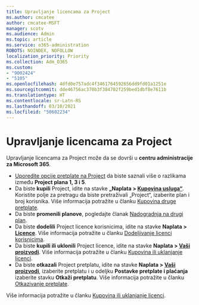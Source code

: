 ```yaml
---
title: Upravljanje licencama za Project
ms.author: cmcatee
author: cmcatee-MSFT
manager: scotv
ms.audience: Admin
ms.topic: article
ms.service: o365-administration
ROBOTS: NOINDEX, NOFOLLOW
localization_priority: Priority
ms.collection: Adm_O365
ms.custom:
- "9002424"
- "5105"
ms.openlocfilehash: 4dfd0e757adc4f3461764592656dd9fd01a1251e
ms.sourcegitcommit: dde46756ac370b3f384702f259bed1dbf8e7611b
ms.translationtype: HT
ms.contentlocale: sr-Latn-RS
ms.lasthandoff: 03/10/2021
ms.locfileid: "50602234"
---
```

# <a name="project-license-management"></a>Upravljanje licencama za Project

Upravljanje licencama za Project može da se dovrši u **centru administracije za Microsoft 365**.

- [Uporedite opcije pretplate na Project](https://www.microsoft.com/microsoft-365/project/compare-microsoft-project-management-software) da biste saznali više o razlikama između **Project plana 1, 3 i 5**.
- Da biste **kupili** Project, idite na stavke **„Naplata > [Kupovina usluga“](https://go.microsoft.com/fwlink/p/?linkid=868433)**. Koristite polje za pretragu da biste pretraživali „Project“, izaberite plan i broj korisnika. Više informacija potražite u članku [Kupovina druge pretplate](https://docs.microsoft.com/microsoft-365/commerce/try-or-buy-microsoft-365#buy-a-different-subscription).
- Da biste **promenili planove**, pogledajte članak [Nadogradnja na drugi plan](https://docs.microsoft.com/microsoft-365/commerce/subscriptions/upgrade-to-different-plan).
- Da biste **dodelili** Project licence korisnicima, idite na stavke **Naplata > [Licence](https://go.microsoft.com/fwlink/p/?linkid=842264)**. Više informacija potražite u članku [Dodeljivanje licenci korisnicima](https://docs.microsoft.com/microsoft-365/admin/manage/assign-licenses-to-users).
- Da biste **kupili ili uklonili** Project licence, idite na stavke **Naplata > [Vaši proizvodi](https://go.microsoft.com/fwlink/p/?linkid=842054)**. Više informacija potražite u članku [Kupovina ili uklanjanje licenci](https://docs.microsoft.com/microsoft-365/commerce/licenses/buy-licenses#add-or-remove-licenses-for-your-business-subscription).
- Da biste **otkazali** Project pretplatu, idite na stavke **Naplata > [Vaši proizvodi](https://go.microsoft.com/fwlink/p/?linkid=842054)**, izaberite pretplatu i u odeljku **Postavke pretplate i plaćanja** izaberite stavku **Otkaži pretplatu**. Više informacija potražite u članku [Otkazivanje pretplate](https://docs.microsoft.com/microsoft-365/commerce/subscriptions/cancel-your-subscription).

Više informacija potražite u članku [Kupovina ili uklanjanje licenci](https://docs.microsoft.com/microsoft-365/commerce/licenses/buy-licenses).